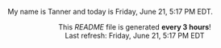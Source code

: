My name is Tanner and today is Friday, June 21, 5:17 PM EDT.

<p align="center">This <i>README</i> file is generated <b>every 3 hours</b>!</br>Last refresh: Friday, June 21, 5:17 PM EDT<br /></p>
